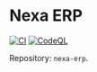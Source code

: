 # Nexa ERP

[![CI](https://github.com/wraja1987/nexa-erp/actions/workflows/ci.yml/badge.svg)](https://github.com/wraja1987/nexa-erp/actions/workflows/ci.yml)
[![CodeQL](https://github.com/wraja1987/nexa-erp/actions/workflows/codeql.yml/badge.svg)](https://github.com/wraja1987/nexa-erp/actions/workflows/codeql.yml)

Repository: `nexa-erp`.


